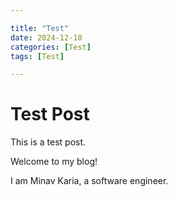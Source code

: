 ```yaml
---

title: "Test"
date: 2024-12-10
categories: [Test]
tags: [Test]

---
```


# Test Post

This is a test post.

Welcome to my blog!

I am Minav Karia, a software engineer.





